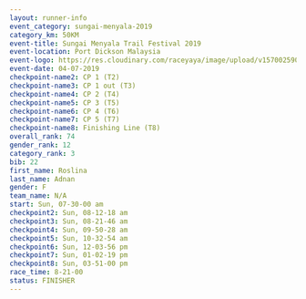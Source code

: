 ```yaml
---
layout: runner-info 
event_category: sungai-menyala-2019 
category_km: 50KM 
event-title: Sungai Menyala Trail Festival 2019 
event-location: Port Dickson Malaysia 
event-logo: https://res.cloudinary.com/raceyaya/image/upload/v1570025907/logo/smft_rwzxh1.jpg 
event-date: 04-07-2019 
checkpoint-name2: CP 1 (T2) 
checkpoint-name3: CP 1 out (T3) 
checkpoint-name4: CP 2 (T4) 
checkpoint-name5: CP 3 (T5) 
checkpoint-name6: CP 4 (T6) 
checkpoint-name7: CP 5 (T7) 
checkpoint-name8: Finishing Line (T8) 
overall_rank: 74
gender_rank: 12
category_rank: 3
bib: 22
first_name: Roslina
last_name: Adnan
gender: F
team_name: N/A
start: Sun, 07-30-00 am
checkpoint2: Sun, 08-12-18 am
checkpoint3: Sun, 08-21-46 am
checkpoint4: Sun, 09-50-28 am
checkpoint5: Sun, 10-32-54 am
checkpoint6: Sun, 12-03-56 pm
checkpoint7: Sun, 01-02-19 pm
checkpoint8: Sun, 03-51-00 pm
race_time: 8-21-00
status: FINISHER
---
```

